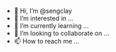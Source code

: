 - 👋 Hi, I’m @sengclay
- 👀 I’m interested in ...
- 🌱 I’m currently learning ...
- 💞️ I’m looking to collaborate on ...
- 📫 How to reach me ...

<!---
sengclay/sengclay is a ✨ special ✨ repository because its `README.md` (this file) appears on your GitHub profile.
You can click the Preview link to take a look at your changes.
--->
